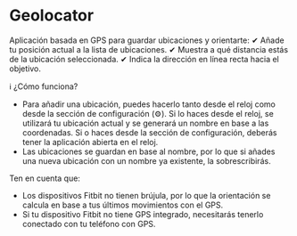 # Geolocator

Aplicación basada en GPS para guardar ubicaciones y orientarte:
✔ Añade tu posición actual a la lista de ubicaciones.
✔ Muestra a qué distancia estás de la ubicación seleccionada.
✔ Indica la dirección en línea recta hacia el objetivo.

ℹ ¿Cómo funciona?

- Para añadir una ubicación, puedes hacerlo tanto desde el reloj como desde la sección de configuración (⚙). Si lo haces desde el reloj, se utilizará tu ubicación actual y se generará un nombre en base a las coordenadas. Si o haces desde la sección de configuración, deberás tener la aplicación abierta en el reloj.
- Las ubicaciones se guardan en base al nombre, por lo que si añades una nueva ubicación con un nombre ya existente, la sobrescribirás.

Ten en cuenta que:

- Los dispositivos Fitbit no tienen brújula, por lo que la orientación se calcula en base a tus últimos movimientos con el GPS.
- Si tu dispositivo Fitbit no tiene GPS integrado, necesitarás tenerlo conectado con tu teléfono con GPS.
